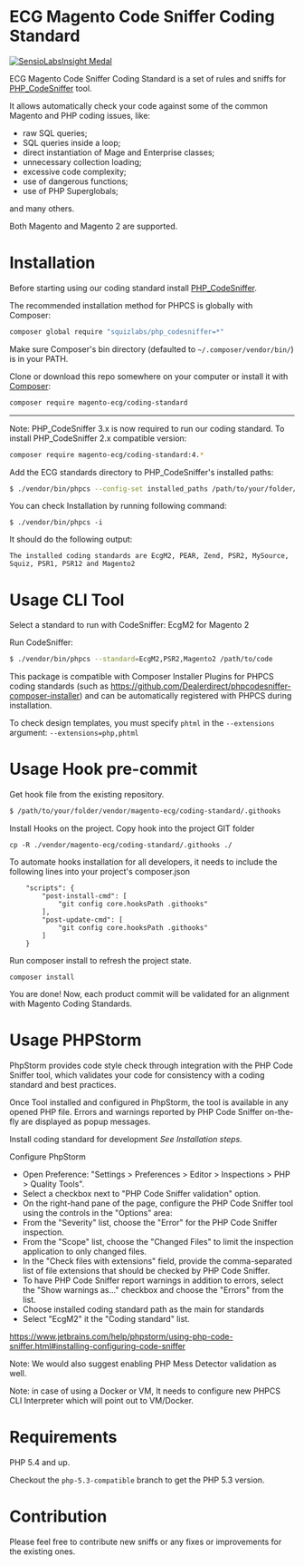 # ECG Magento Code Sniffer Coding Standard

[![SensioLabsInsight Medal](https://insight.sensiolabs.com/projects/a06c37c6-0d79-4476-aff5-12d8ce1d8c53/big.png "SensioLabsInsight Medal")](https://insight.sensiolabs.com/projects/a06c37c6-0d79-4476-aff5-12d8ce1d8c53)

ECG Magento Code Sniffer Coding Standard is a set of rules and sniffs for [PHP_CodeSniffer](https://github.com/squizlabs/PHP_CodeSniffer) tool.

It allows automatically check your code against some of the common Magento and PHP coding issues, like:
- raw SQL queries;
- SQL queries inside a loop;
- direct instantiation of Mage and Enterprise classes;
- unnecessary collection loading;
- excessive code complexity;
- use of dangerous functions;
- use of PHP Superglobals;

and many others.

Both Magento and Magento 2 are supported.

# Installation

Before starting using our coding standard install [PHP_CodeSniffer](https://github.com/squizlabs/PHP_CodeSniffer).

The recommended installation method for PHPCS is globally with Composer:
```sh
composer global require "squizlabs/php_codesniffer=*"
```
Make sure Composer's bin directory (defaulted to `~/.composer/vendor/bin/`) is in your PATH.

Clone or download this repo somewhere on your computer or install it with [Composer](http://getcomposer.org/):

```sh
composer require magento-ecg/coding-standard
```

___

Note: PHP_CodeSniffer 3.x is now required to run our coding standard. To install PHP_CodeSniffer 2.x compatible version:

```sh
composer require magento-ecg/coding-standard:4.*
```

Add the ECG standards directory to PHP_CodeSniffer's installed paths:
```sh
$ ./vendor/bin/phpcs --config-set installed_paths /path/to/your/folder/vendor/magento-ecg/coding-standard
```

You can check Installation by running following command:

```
$ ./vendor/bin/phpcs -i
```
It should do the following output:
```
The installed coding standards are EcgM2, PEAR, Zend, PSR2, MySource, Squiz, PSR1, PSR12 and Magento2
```


# Usage CLI Tool 

Select a standard to run with CodeSniffer: EcgM2 for Magento 2

Run CodeSniffer:

```sh
$ ./vendor/bin/phpcs --standard=EcgM2,PSR2,Magento2 /path/to/code
```

This package is compatible with Composer Installer Plugins for PHPCS coding standards (such as https://github.com/Dealerdirect/phpcodesniffer-composer-installer) and can be automatically registered with PHPCS during installation.

To check design templates, you must specify `phtml` in the `--extensions` argument: `--extensions=php,phtml`


# Usage Hook pre-commit 

Get hook file from the existing repository.
```sh
$ /path/to/your/folder/vendor/magento-ecg/coding-standard/.githooks
```

Install Hooks on the project. Copy hook into the project GIT folder
```
cp -R ./vendor/magento-ecg/coding-standard/.githooks ./
```

To automate hooks installation for all developers, it needs to include the following lines into your project's composer.json
```
    "scripts": {
        "post-install-cmd": [
            "git config core.hooksPath .githooks"
        ],
        "post-update-cmd": [
            "git config core.hooksPath .githooks"
        ]
    }
```

Run composer install to refresh the project state.
```
composer install
```

You are done!
Now, each product commit will be validated for an alignment with Magento Coding Standards. 



# Usage PHPStorm

PhpStorm provides code style check through integration with the PHP Code Sniffer tool, 
which validates your code for consistency with a coding standard and best practices.

Once Tool installed and configured in PhpStorm, the tool is available in any opened PHP file. 
Errors and warnings reported by PHP Code Sniffer on-the-fly are displayed as popup messages. 

Install coding standard for development
_See Installation steps._

Configure PhpStorm
* Open Preference: "Settings > Preferences > Editor > Inspections > PHP > Quality Tools".
* Select a checkbox next to "PHP Code Sniffer validation" option.
* On the right-hand pane of the page, configure the PHP Code Sniffer tool using the controls in the "Options" area:
* From the "Severity" list, choose the "Error" for the PHP Code Sniffer inspection.
* From the "Scope" list, choose the "Changed Files" to limit the inspection application to only changed files.
* In the "Check files with extensions" field, provide the comma-separated list of file extensions that should be checked by PHP Code Sniffer.
* To have PHP Code Sniffer report warnings in addition to errors, select the "Show warnings as..."  checkbox and choose the "Errors" from the list.
* Choose installed coding standard path as the main for standards
* Select "EcgM2" it the "Coding standard" list.

https://www.jetbrains.com/help/phpstorm/using-php-code-sniffer.html#installing-configuring-code-sniffer

Note: We would also suggest enabling PHP Mess Detector validation as well.

Note: in case of using a Docker or VM, It needs to configure new PHPCS CLI Interpreter which will point out to VM/Docker.


# Requirements

PHP 5.4 and up.

Checkout the `php-5.3-compatible` branch to get the PHP 5.3 version.

# Contribution

Please feel free to contribute new sniffs or any fixes or improvements for the existing ones.
